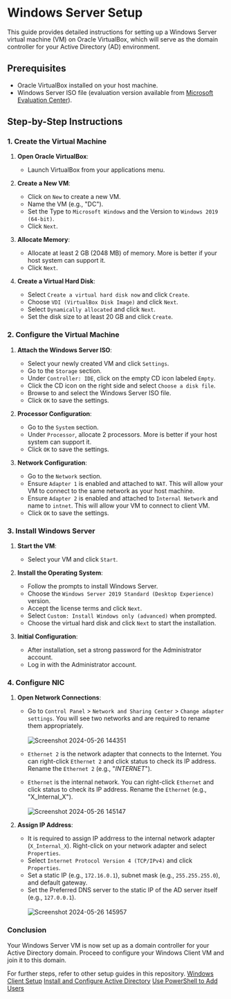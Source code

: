 # Windows Server Setup

This guide provides detailed instructions for setting up a Windows Server virtual machine (VM) on Oracle VirtualBox, which will serve as the domain controller for your Active Directory (AD) environment.

## Prerequisites

- Oracle VirtualBox installed on your host machine.
- Windows Server ISO file (evaluation version available from [Microsoft Evaluation Center](https://www.microsoft.com/en-us/evalcenter/evaluate-windows-server-2019)).

## Step-by-Step Instructions

### 1. Create the Virtual Machine

1. **Open Oracle VirtualBox**:
   - Launch VirtualBox from your applications menu.

2. **Create a New VM**:
   - Click on `New` to create a new VM.
   - Name the VM (e.g., "DC").
   - Set the Type to `Microsoft Windows` and the Version to `Windows 2019 (64-bit)`.
   - Click `Next`.

3. **Allocate Memory**:
   - Allocate at least 2 GB (2048 MB) of memory. More is better if your host system can support it.
   - Click `Next`.

4. **Create a Virtual Hard Disk**:
   - Select `Create a virtual hard disk now` and click `Create`.
   - Choose `VDI (VirtualBox Disk Image)` and click `Next`.
   - Select `Dynamically allocated` and click `Next`.
   - Set the disk size to at least 20 GB and click `Create`.

### 2. Configure the Virtual Machine

1. **Attach the Windows Server ISO**:
   - Select your newly created VM and click `Settings`.
   - Go to the `Storage` section.
   - Under `Controller: IDE`, click on the empty CD icon labeled `Empty`.
   - Click the CD icon on the right side and select `Choose a disk file`.
   - Browse to and select the Windows Server ISO file.
   - Click `OK` to save the settings.

2. **Processor Configuration**:
   - Go to the `System` section.
   - Under `Processor`, allocate 2 processors. More is better if your host system can support it.
   - Click `OK` to save the settings.
  
3. **Network Configuration**:
   - Go to the `Network` section.
   - Ensure `Adapter 1` is enabled and attached to `NAT`. This will allow your VM to connect to the same network as your host machine.
   - Ensure `Adapter 2` is enabled and attached to `Internal Network` and name to `intnet`. This will allow your VM to connect to client VM.
   - Click `OK` to save the settings.

### 3. Install Windows Server

1. **Start the VM**:
   - Select your VM and click `Start`.

2. **Install the Operating System**:
   - Follow the prompts to install Windows Server.
   - Choose the `Windows Server 2019 Standard (Desktop Experience)` version.
   - Accept the license terms and click `Next`.
   - Select `Custom: Install Windows only (advanced)` when prompted.
   - Choose the virtual hard disk and click `Next` to start the installation.

3. **Initial Configuration**:
   - After installation, set a strong password for the Administrator account.
   - Log in with the Administrator account.

### 4. Configure NIC

1. **Open Network Connections**:
   - Go to `Control Panel` > `Network and Sharing Center` > `Change adapter settings`. You will see two networks and are required to rename them appropriately.<br><br>
     ![Screenshot 2024-05-26 144351](https://github.com/MenakaGodakanda/Home-lab-active-directory/assets/156875412/3d0bbbe5-99a8-45c4-b12e-a743e40d7499)
     
   - `Ethernet 2` is the network adapter that connects to the Internet. You can right-click `Ethernet 2` and click status to check its IP address. Rename the `Ethernet 2` (e.g., "_INTERNET_").
   - `Ethernet` is the internal network. You can right-click `Ethernet` and click status to check its IP address. Rename the `Ethernet` (e.g., "X_Internal_X").<br><br>
![Screenshot 2024-05-26 145147](https://github.com/MenakaGodakanda/Home-lab-active-directory/assets/156875412/123f57a6-5e2d-484f-af3e-6a3975eb37e5)

2. **Assign IP Address**:
   - It is required to assign IP addrress to the internal network adapter (`X_Internal_X`). Right-click on your network adapter and select `Properties`.
   - Select `Internet Protocol Version 4 (TCP/IPv4)` and click `Properties`.
   - Set a static IP (e.g., `172.16.0.1`), subnet mask (e.g., `255.255.255.0`), and default gateway.
   - Set the Preferred DNS server to the static IP of the AD server itself (e.g., `127.0.0.1`).<br><br>
   ![Screenshot 2024-05-26 145957](https://github.com/MenakaGodakanda/Home-lab-active-directory/assets/156875412/ffe9a799-e9fb-4e58-a2e8-7acd07c758cf)


### Conclusion

Your Windows Server VM is now set up as a domain controller for your Active Directory domain. Proceed to configure your Windows Client VM and join it to this domain.

For further steps, refer to other setup guides in this repository.
[Windows Client Setup](setup/windows-client-setup.md)
[Install and Configure Active Directory](setup/active-directory-setup.md)
[Use PowerShell to Add Users](setup/powershell-usage.md)
